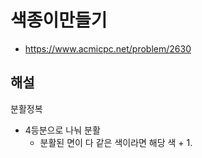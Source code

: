 # 색종이만들기

- https://www.acmicpc.net/problem/2630

## 해설

분활정복

- 4등분으로 나눠 분활
  - 분활된 면이 다 같은 색이라면 해당 색 + 1.